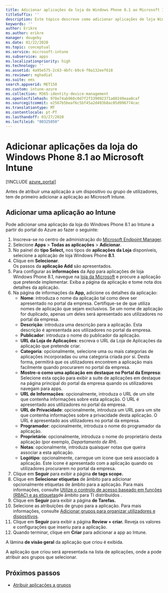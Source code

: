 ```yaml
---
title: Adicionar aplicações da loja do Windows Phone 8.1 ao Microsoft Intune
titleSuffix: ''
description: Este tópico descreve como adicionar aplicações de loja Windows Phone 8.1 ao Microsoft Intune.
keywords: ''
author: Erikre
ms.author: erikre
manager: dougeby
ms.date: 01/22/2020
ms.topic: conceptual
ms.service: microsoft-intune
ms.subservice: apps
ms.localizationpriority: high
ms.technology: ''
ms.assetid: 4a95e575-2c63-4bfc-b9c4-f0a132eef618
ms.reviewer: mghadial
ms.suite: ems
search.appverid: MET150
ms.custom: intune-azure
ms.collection: M365-identity-device-management
ms.openlocfilehash: 978e74ab960c0d7f2f339092371a60249eaa0caf
ms.sourcegitcommit: e2567b5beaf6c5bf45a2d493b8ac05d996774cac
ms.translationtype: MT
ms.contentlocale: pt-PT
ms.lasthandoff: 03/27/2020
ms.locfileid: "80325850"
---
```

# <a name="add-windows-phone-81-store-apps-to-microsoft-intune"></a>Adicionar aplicações da loja do Windows Phone 8.1 ao Microsoft Intune

[!INCLUDE [azure_portal](../includes/azure_portal.md)]

Antes de atribuir uma aplicação a um dispositivo ou grupo de utilizadores, tem de primeiro adicionar a aplicação ao Microsoft Intune. 

## <a name="add-an-app-to-intune"></a>Adicionar uma aplicação ao Intune
Pode adicionar uma aplicação da loja do Windows Phone 8.1 ao Intune a partir do portal do Azure ao fazer o seguinte:

1. Inscreva-se no centro de administração do [Microsoft Endpoint Manager](https://go.microsoft.com/fwlink/?linkid=2109431).
2. Selecione **Apps** > **Todas as aplicações** > **Adicionar**.
3. No painel do **tipo Select,** nos tipos de **aplicações da Loja** disponíveis, selecione a aplicação de loja Windows Phone **8.1**.
4. Clique em **Selecionar**.<br>
   Os passos da **aplicação Add** são apresentados.
5. Para configurar as **informações** da App para aplicações de loja Windows Phone 8.1, navegue na [loja da Microsoft](https://www.microsoft.com/store/apps/windows-phone) e procure a aplicação que pretende implementar. Exiba a página da aplicação e tome nota dos detalhes da aplicação. 
6. Na página de informações da **App,** adicione os detalhes da aplicação:
    - **Nome**: introduza o nome da aplicação tal como deve ser apresentado no portal da empresa. Certifique-se de que utiliza nomes de aplicação que sejam exclusivos. Se um nome de aplicação for duplicado, apenas um deles será apresentado aos utilizadores no portal da empresa.
    - **Descrição**: introduza uma descrição para a aplicação. Esta descrição é apresentada aos utilizadores no portal da empresa.
    - **Publicador**: introduza o nome do publicador da aplicação.
    - **URL da Loja de Aplicações**: escreva o URL da Loja de Aplicações da aplicação que pretende criar.
    - **Categoria**: opcionalmente, selecione uma ou mais categorias de aplicações incorporadas ou uma categoria criada por si. Desta forma, permitirá que os utilizadores encontrem a aplicação mais facilmente quando procurarem no portal da empresa.
    - **Mostre-o como uma aplicação em destaque no Portal da Empresa**: Selecione esta opção para exibir a suite de aplicações em destaque na página principal do portal da empresa quando os utilizadores navegam para apps.
    - **URL de Informações**: opcionalmente, introduza o URL de um site que contenha informações sobre esta aplicação. O URL é apresentado aos utilizadores no portal da empresa.
    - **URL de Privacidade**: opcionalmente, introduza um URL para um site que contenha informações sobre a privacidade desta aplicação. O URL é apresentado aos utilizadores no portal da empresa.
    - **Programador**: opcionalmente, introduza o nome do programador da aplicação.
    - **Proprietário**: opcionalmente, introduza o nome do proprietário desta aplicação (por exemplo, *Departamento de RH*).
    - **Notas**: opcionalmente, introduza quaisquer notas que queira associar a esta aplicação.
    - **Logótipo**: opcionalmente, carregue um ícone que será associado à aplicação. Este ícone é apresentado com a aplicação quando os utilizadores procurarem no portal da empresa.
7. Clique em **Seguir** para exibir a página **de tags scope.**
8. Clique em **Selecionar etiquetas** de âmbito para adicionar opcionalmente etiquetas de âmbito para a aplicação. Para mais informações, consulte [Utilize o controlo de acesso baseado em funções (RBAC) e as etiquetas](../fundamentals/scope-tags.md)de âmbito para TI distribuídos .
9. Clique em **Seguir** para exibir a página **de Tarefas.**
10. Selecione as atribuições de grupo para a aplicação. Para mais informações, consulte [Adicionar grupos para organizar utilizadores e dispositivos](../fundamentals/groups-add.md). 
11. Clique em **Seguir** para exibir a página **Review + criar.** Reveja os valores e configurações que inseriu para a aplicação.
12. Quando terminar, clique em **Criar** para adicionar a app ao Intune.

A lâmina **de visão geral** da aplicação que criou é exibida.


A aplicação que criou será apresentada na lista de aplicações, onde a pode atribuir aos grupos que selecionar.

## <a name="next-steps"></a>Próximos passos

- [Atribuir aplicações a grupos](apps-deploy.md)

